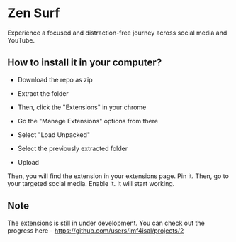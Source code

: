 # Zen Surf

Experience a focused and distraction-free journey across social media and YouTube.



## How to install it in your computer?

- Download the repo as zip
- Extract the folder

- Then, click the "Extensions" in your chrome
- Go the "Manage Extensions" options from there
- Select "Load Unpacked"
- Select the previously extracted folder
- Upload

Then, you will find the extension in your extensions page. Pin it.
Then, go to your targeted social media. Enable it. It will start working.

## Note
The extensions is still in under development. You can check out the progress here - https://github.com/users/imf4isal/projects/2

